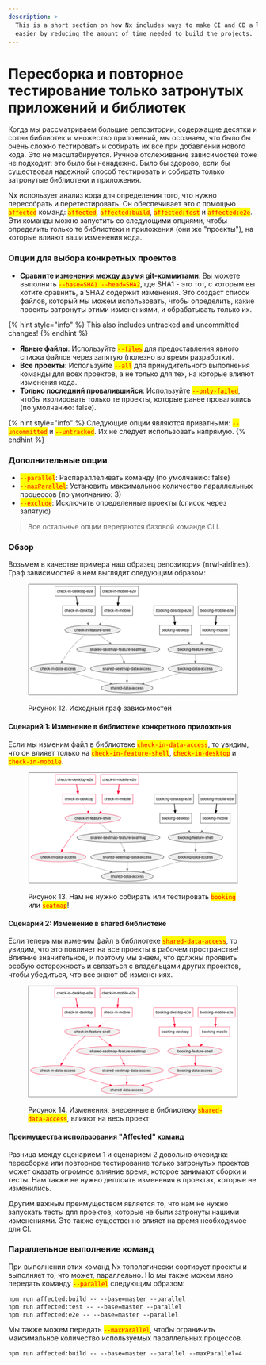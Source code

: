```yaml
---
description: >-
  This is a short section on how Nx includes ways to make CI and CD a little
  easier by reducing the amount of time needed to build the projects.
---
```


# Пересборка и повторное тестирование только затронутых приложений и библиотек

Когда мы рассматриваем большие репозитории, содержащие десятки и сотни библиотек и множество приложений, мы осознаем, что было бы очень сложно тестировать и собирать их все при добавлении нового кода. Это не масштабируется. Ручное отслеживание зависимостей тоже не подходит: это было бы ненадежно. Было бы здорово, если бы существовал надежный способ тестировать и собирать только затронутые библиотеки и приложения.

Nx использует анализ кода для определения того, что нужно пересобрать и перетестировать. Он обеспечивает это с помощью <mark style="color:red;">`affected`</mark> команд: <mark style="color:red;">`affected`</mark>, <mark style="color:red;">`affected:build`</mark>, <mark style="color:red;">`affected:test`</mark> и <mark style="color:red;">`affected:e2e`</mark>. Эти команды можно запустить со следующими опциями, чтобы определить только те библиотеки и приложения (они же "проекты"), на которые влияют ваши изменения кода.

### Опции для выбора конкретных проектов

* **Сравните изменения между двумя git-коммитами**: Вы можете выполнить <mark style="color:red;">`--base=SHA1 --head=SHA2`</mark>, где SHA1 - это тот, с которым вы хотите сравнить, а SHA2 содержит изменения. Это создаст список файлов, который мы можем использовать, чтобы определить, какие проекты затронуты этими изменениями, и обрабатывать только их.

{% hint style="info" %}
This also includes untracked and uncommitted changes!
{% endhint %}

* **Явные файлы**: Используйте <mark style="color:red;">`--files`</mark> для предоставления явного списка файлов через запятую (полезно во время разработки).
* **Все проекты**: Используйте <mark style="color:red;">`--all`</mark> для принудительного выполнения команды для всех проектов, а не только для тех, на которые влияют изменения кода.
* **Только последний провалившийся**: Используйте <mark style="color:red;">`--only-failed`</mark>, чтобы изолировать только те проекты, которые ранее провалились (по умолчанию: false).

{% hint style="info" %}
Следующие опции являются приватными: <mark style="color:red;">`--uncommitted`</mark> и <mark style="color:red;">`--untracked`</mark>. Их не следует использовать напрямую.
{% endhint %}

### Дополнительные опции

* <mark style="color:red;">`--parallel`</mark>: Распараллеливать команду (по умолчанию: false)
* <mark style="color:red;">`--maxParallel`</mark>: Установить максимальное количество параллельных процессов (по умолчанию: 3)
* <mark style="color:red;">`--exclude`</mark>: Исключить определенные проекты (список через запятую)

> Все остальные опции передаются базовой команде CLI.

### Обзор

Возьмем в качестве примера наш образец репозитория (nrwl-airlines). Граф зависимостей в нем выглядит следующим образом:

<figure><img src="../.gitbook/assets/4-1.png" alt=""><figcaption><p>Рисунок 12. Исходный граф зависимостей</p></figcaption></figure>

#### Сценарий 1: Изменение в библиотеке конкретного приложения

Если мы изменим файл в библиотеке <mark style="color:red;">`check-in-data-access`</mark>, то увидим, что он влияет только на <mark style="color:red;">`check-in-feature-shell`</mark>, <mark style="color:red;">`check-in-desktop`</mark> и <mark style="color:red;">`check-in-mobile`</mark>.

<figure><img src="../.gitbook/assets/4-2.png" alt=""><figcaption><p>Рисунок 13. Нам не нужно собирать или тестировать <mark style="color:red;"><code>booking</code></mark> или <mark style="color:red;"><code>seatmap</code></mark>!</p></figcaption></figure>

#### Сценарий 2: Изменение в shared библиотеке

Если теперь мы изменим файл в библиотеке <mark style="color:red;">`shared-data-access`</mark>, то увидим, что это повлияет на все проекты в рабочем пространстве! Влияние значительное, и поэтому мы знаем, что должны проявить особую осторожность и связаться с владельцами других проектов, чтобы убедиться, что все знают об изменениях.

<figure><img src="../.gitbook/assets/4-3.png" alt=""><figcaption><p>Рисунок 14. Изменения, внесенные в библиотеку <mark style="color:red;"><code>shared-data-access</code></mark>, влияют на весь проект</p></figcaption></figure>

#### Преимущества использования "Affected" команд

Разница между сценарием 1 и сценарием 2 довольно очевидна: пересборка или повторное тестирование только затронутых проектов может оказать огромное влияние время, которое занимают сборки и тесты. Нам также не нужно деплоить изменения в проектах, которые не изменились.

Другим важным преимуществом является то, что нам не нужно запускать тесты для проектов, которые не были затронуты нашими изменениями. Это также существенно влияет на время необходимое для CI.

### Параллельное выполнение команд

При выполнении этих команд Nx топологически сортирует проекты и выполняет то, что может, параллельно. Но мы также можем явно передать команду <mark style="color:red;">`--parallel`</mark> следующим образом:

```shell
npm run affected:build -- --base=master --parallel
npm run affected:test -- --base=master --parallel
npm run affected:e2e -- --base=master --parallel
```

Мы также можем передать <mark style="color:red;">`--maxParallel`</mark>, чтобы ограничить максимальное количество используемых параллельных процессов.

```shell
npm run affected:build -- --base=master --parallel --maxParallel=4
```
